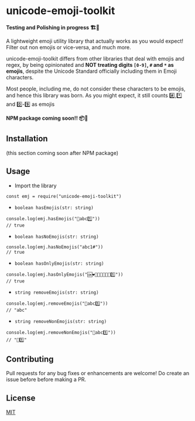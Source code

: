 # unicode-emoji-toolkit

**Testing and Polishing in progress 🏗🚧** 

A lightweight emoji utility library that actually works as you would expect! Filter out non emojis or vice-versa, and much more.

unicode-emoji-toolkit differs from other libraries that deal with emojis and regex, by being opinionated and **NOT treating digits `[0-9]`, `#` and `*` as emojis**, despite the Unicode Standard officially including them in Emoji characters.

Most people, including me, do not consider these characters to be emojis, and hence this library was born. As you might expect, it still counts #️⃣,*️⃣ and 0️⃣-9️⃣ as emojis

**NPM package coming soon!! 📦📜**

## Installation

(this section coming soon after NPM package)

## Usage

- Import the library

```
const emj = require("unicode-emoji-toolkit")
```

- `boolean hasEmojis(str: string)`

```
console.log(emj.hasEmojis("💜abc1️⃣"))
// true
```

- `boolean hasNoEmojis(str: string)`

```
console.log(emj.hasNoEmojis("abc1#"))
// true
```

- `boolean hasOnlyEmojis(str: string)`

```
console.log(emj.hasOnlyEmojis("🆗❤🧡💛💲💚💝💜1️⃣"))
// true
```

- `string removeEmojis(str: string)`

```
console.log(emj.removeEmojis("💜abc1️⃣"))
// "abc"
```

- `string removeNonEmojis(str: string)`
  
```
console.log(emj.removeNonEmojis("💜abc1️⃣"))
// "💜1️⃣"
```

## Contributing

Pull requests for any bug fixes or enhancements are welcome! Do create an issue before before making a PR.

## License

[MIT](https://choosealicense.com/licenses/mit/)
